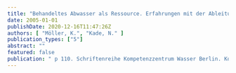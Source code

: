 ```yaml
---
title: "Behandeltes Abwasser als Ressource. Erfahrungen mit der Ableitung weitergehend gereinigten Abwassers aus dem Klärwerk Waßmannsdorf"
date: 2005-01-01
publishDate: 2020-12-16T11:47:26Z
authors: [ "Möller, K.", "Kade, N." ]
publication_types: ["5"]
abstract: ""
featured: false
publication: " p 110. Schriftenreihe Kompetenzzentrum Wasser Berlin. Kompetenzzentrum Wasser Berlin gGmbH"
---
```


